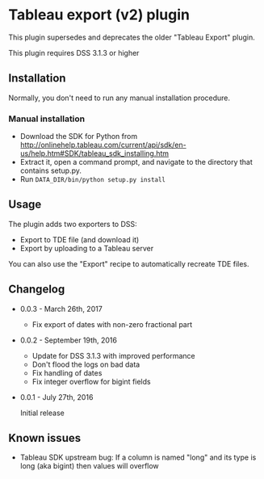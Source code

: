 # Tableau export (v2) plugin

This plugin supersedes and deprecates the older "Tableau Export" plugin.

This plugin requires DSS 3.1.3 or higher

## Installation

Normally, you don't need to run any manual installation procedure.

### Manual installation

- Download the SDK for Python from http://onlinehelp.tableau.com/current/api/sdk/en-us/help.htm#SDK/tableau_sdk_installing.htm
- Extract it, open a command prompt, and navigate to the directory that contains setup.py.
- Run ``DATA_DIR/bin/python setup.py install``

## Usage

The plugin adds two exporters to DSS:

* Export to TDE file (and download it)
* Export by uploading to a Tableau server

You can also use the "Export" recipe to automatically recreate TDE files.


## Changelog

* 0.0.3 - March 26th, 2017
  
   - Fix export of dates with non-zero fractional part

* 0.0.2 - September 19th, 2016

	- Update for DSS 3.1.3 with improved performance
	- Don't flood the logs on bad data
	- Fix handling of dates
	- Fix integer overflow for bigint fields

* 0.0.1 - July 27th, 2016

	Initial release

## Known issues

* Tableau SDK upstream bug: If a column is named "long" and its type is long (aka bigint) then
  values will overflow
